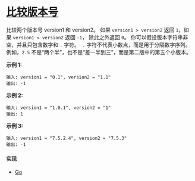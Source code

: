 # [比较版本号](https://leetcode-cn.com/problems/compare-version-numbers/description/)

比较两个版本号 version1 和 version2。
如果 `version1 > version2` 返回 `1`，如果 `version1 < version2` 返回 `-1`， 除此之外返回 `0`。
你可以假设版本字符串非空，并且只包含数字和 `.` 字符。
 `.` 字符不代表小数点，而是用于分隔数字序列。
例如，`2.5` 不是“两个半”，也不是“差一半到三”，而是第二版中的第五个小版本。

**示例 1:**
```
输入: version1 = "0.1", version2 = "1.1"
输出: -1
```

**示例 2:**
```
输入: version1 = "1.0.1", version2 = "1"
输出: 1
```

**示例 3:**
```
输入: version1 = "7.5.2.4", version2 = "7.5.3"
输出: -1
```

#### 实现
- [Go](https://github.com/pojozhang/playground/blob/master/solutions/go/src/playground/algorithm/compare_version_numbers.go)
